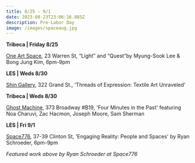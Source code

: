 ```yaml
---
title: 8/25 - 9/1
date: 2023-08-23T23:06:16.885Z
description: Pre-Labor Day
image: /images/spaceaug.jpg
---
```

**Tribeca | F﻿riday 8/25** 

[One Art Space](https://oneartspace.com/light-and-quest-myung-sook-lee-bong-jung-kim-august-25th-2023/), 23 Warren St, “Light” and “Quest”by Myung-Sook Lee & Bong Jung Kim, 6pm-9pm

**L﻿ES | W﻿eds 8/30**

[Shin Gallery](http://shin-gallery.com/Exhibition/?view_fg=U&site_gb=1), 322 Grand St., 'Threads of Expression: Textile Art Unraveled'

**T﻿ribeca | Weds 8/30**

[G﻿host Machine](https://www.ghostmachine.nyc/projects/four-minutes-in-the-past), 373 Broadway #B19, 'Four Minutes in the Past' featuring Noa Charuvi, Zac Hacmon, Joseph Moore, Sam Sherman

**L﻿ES | F﻿ri 9/1**

[Space776](https://www.space776.com/ryanschroeder), 37-39 Clinton St, 'Engaging Reality: People and Spaces' by Ryan Schroeder, 6pm-9pm

*F﻿eatured work above by Ryan Schroeder at Space776*